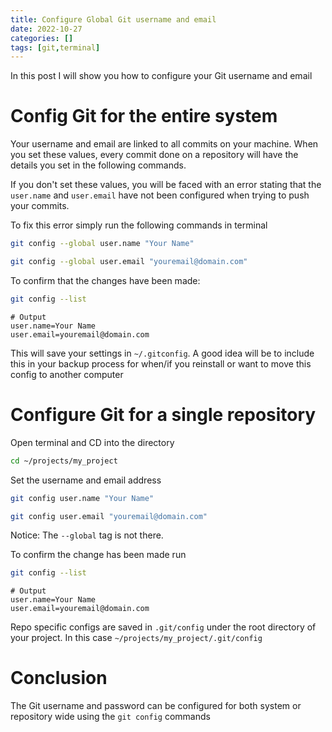 ```yaml
---
title: Configure Global Git username and email
date: 2022-10-27
categories: []
tags: [git,terminal]
---
```


In this post I will show you how to configure your Git username and email

# Config Git for the entire system

Your username and email are linked to all commits on your machine. When you set these values, every commit done on a repository will have the details you set in the following commands.

If you don't set these values, you will be faced with an error stating that the `user.name` and `user.email` have not been configured when trying to push your commits. 

To fix this error simply run the following commands in terminal

``` sh
git config --global user.name "Your Name"
```

``` sh
git config --global user.email "youremail@domain.com"
```

To confirm that the changes have been made:

``` sh
git config --list
```

``` 
# Output
user.name=Your Name
user.email=youremail@domain.com
```

This will save your settings in `~/.gitconfig`. A good idea will be to include this in your backup process for when/if you reinstall or want to move this config to another computer

# Configure Git for a single repository

Open terminal and CD into the directory

``` sh
cd ~/projects/my_project
```

Set the username and email address 

``` sh
git config user.name "Your Name"
```
``` sh
git config user.email "youremail@domain.com"
```
Notice: The `--global` tag is not there.

To confirm the change has been made run

``` sh
git config --list
```

``` 
# Output
user.name=Your Name
user.email=youremail@domain.com
```

Repo specific configs are saved in `.git/config` under the root directory of your project. In this case `~/projects/my_project/.git/config`

# Conclusion

The Git username and password can be configured for both system or repository wide using the `git config` commands